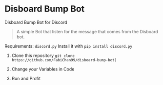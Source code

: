 
# Disboard Bump Bot

Disboard Bump Bot for Discord

  

> A simple Bot that listen for the message that comes from the Disboard bot.

  

Requirements: ```discord.py``` Install it with `pip install discord.py`

  
  

1. Clone this repository ```git clone https://github.com/FabiChan99/disboard-bump-bot)```

2. Change your Variables in Code

3. Run and Profit